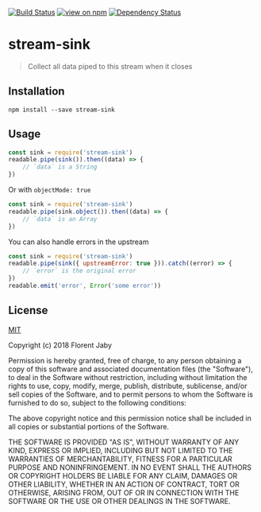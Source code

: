 [![Build Status](https://travis-ci.org/GerHobbelt/node-stream-sink.png)](https://travis-ci.org/GerHobbelt/node-stream-sink)
[![view on npm](http://img.shields.io/npm/v/@gerhobbelt/stream-sink.svg)](https://www.npmjs.org/package/@gerhobbelt/stream-sink)
[![Dependency Status](https://img.shields.io/david/GerHobbelt/node-stream-sink.svg)](https://david-dm.org/GerHobbelt/node-stream-sink)


stream-sink
===========

> Collect all data piped to this stream when it closes

Installation
------------

    npm install --save stream-sink

Usage
-----

```javascript
const sink = require('stream-sink')
readable.pipe(sink()).then((data) => {
    // `data` is a String
})
```

Or with `objectMode: true`

```javascript
const sink = require('stream-sink')
readable.pipe(sink.object()).then((data) => {
    // `data` is an Array
})
```

You can also handle errors in the upstream

```javascript
const sink = require('stream-sink')
readable.pipe(sink({ upstreamError: true })).catch((error) => {
    // `error` is the original error
})
readable.emit('error', Error('some error'))
```

##### 

License
-------

[MIT](http://opensource.org/licenses/MIT)

Copyright (c) 2018 Florent Jaby

Permission is hereby granted, free of charge, to any person obtaining a copy of this software and associated documentation files (the "Software"), to deal in the Software without restriction, including without limitation the rights to use, copy, modify, merge, publish, distribute, sublicense, and/or sell copies of the Software, and to permit persons to whom the Software is furnished to do so, subject to the following conditions:

The above copyright notice and this permission notice shall be included in all copies or substantial portions of the Software.

THE SOFTWARE IS PROVIDED "AS IS", WITHOUT WARRANTY OF ANY KIND, EXPRESS OR IMPLIED, INCLUDING BUT NOT LIMITED TO THE WARRANTIES OF MERCHANTABILITY, FITNESS FOR A PARTICULAR PURPOSE AND NONINFRINGEMENT. IN NO EVENT SHALL THE AUTHORS OR COPYRIGHT HOLDERS BE LIABLE FOR ANY CLAIM, DAMAGES OR OTHER LIABILITY, WHETHER IN AN ACTION OF CONTRACT, TORT OR OTHERWISE, ARISING FROM, OUT OF OR IN CONNECTION WITH THE SOFTWARE OR THE USE OR OTHER DEALINGS IN THE SOFTWARE.
